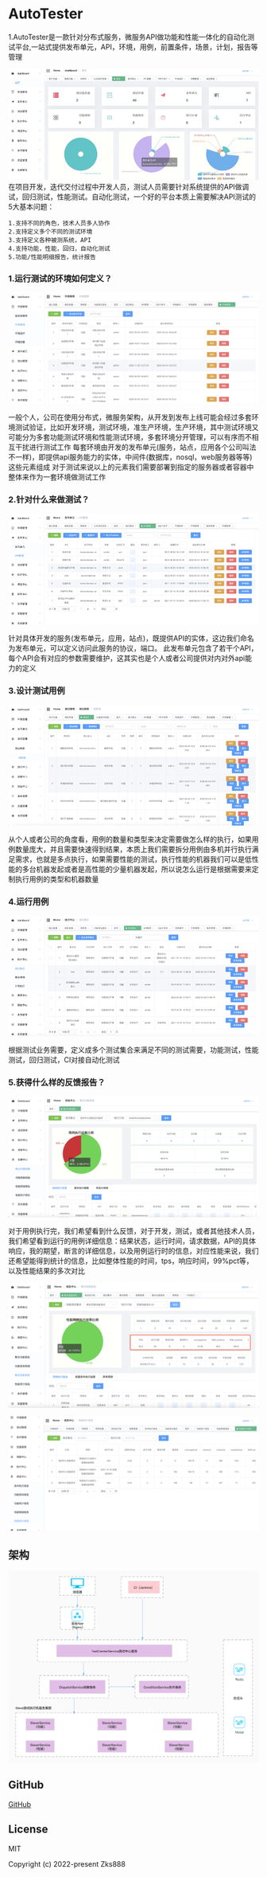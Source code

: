 # AutoTester

1.AutoTester是一款针对分布式服务，微服务API做功能和性能一体化的自动化测试平台,一站式提供发布单元，API，环境，用例，前置条件，场景，计划，报告等管理

![输入图片说明](img/dashboard.jpg)
在项目开发，迭代交付过程中开发人员，测试人员需要针对系统提供的API做调试，回归测试，性能测试。自动化测试，一个好的平台本质上需要解决API测试的5大基本问题：
  
    1.支持不同的角色，技术人员多人协作
    2.支持定义多个不同的测试环境
    3.支持定义各种被测系统，API
    4.支持功能，性能，回归，自动化测试
    5.功能/性能明细报告，统计报告

### 1.运行测试的环境如何定义？

![输入图片说明](img/enviroment.png)

一般个人，公司在使用分布式，微服务架构，从开发到发布上线可能会经过多套环境测试验证，比如开发环境，测试环境，准生产环境，生产环境，其中测试环境又可能分为多套功能测试环境和性能测试环境，多套环境分开管理，可以有序而不相互干扰进行测试工作
每套环境由开发的发布单元(服务，站点，应用各个公司叫法不一样)，即提供api服务能力的实体，中间件(数据库，nosql，web服务器等等)这些元素组成
对于测试来说以上的元素我们需要部署到指定的服务器或者容器中整体来作为一套环境做测试工作

### 2.针对什么来做测试？

![输入图片说明](img/deployunit.jpg)

针对具体开发的服务(发布单元，应用，站点)，既提供API的实体，这边我们命名为发布单元，可以定义访问此服务的协议，端口。
此发布单元包含了若干个API，每个API会有对应的参数需要维护，这其实也是个人或者公司提供对内对外api能力的定义

### 3.设计测试用例

![输入图片说明](img/case.png)

从个人或者公司的角度看，用例的数量和类型来决定需要做怎么样的执行，如果用例数量庞大，并且需要快速得到结果，本质上我们需要拆分用例由多机并行执行满足需求，也就是多点执行，如果需要性能的测试，执行性能的机器我们可以是低性能的多台机器发起或者是高性能的少量机器发起，所以说怎么运行是根据需要来定制执行用例的类型和机器数量

### 4.运行用例
![输入图片说明](img/collection.png)

根据测试业务需要，定义成多个测试集合来满足不同的测试需要，功能测试，性能测试，回归测试，CI对接自动化测试

### 5.获得什么样的反馈报告？
![输入图片说明](img/reportnew.png)

对于用例执行完，我们希望看到什么反馈，对于开发，测试，或者其他技术人员，我们希望看到运行的用例详细信息：结果状态，运行时间，请求数据，API的具体响应，我的期望，断言的详细信息，以及用例运行时的信息，对应性能来说，我们还希望能得到统计的信息，比如整体性能的时间，tps，响应时间，99%pct等，以及性能结果的多次对比

![输入图片说明](img/performanceralleport.png)

![输入图片说明](img/performancereport.png)

## 架构
![输入图片说明](img/AutoTester%E6%9E%B6%E6%9E%84%E5%9B%BE.jpg)

## GitHub
[GitHub](https://github.com/zks888/autotester-api)

## License
MIT

Copyright (c) 2022-present Zks888
    
